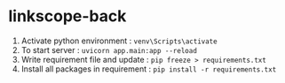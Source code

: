 # linkscope-back
1. Activate python environment : `venv\Scripts\activate`
2. To start server : `uvicorn app.main:app --reload`
3. Write requirement file and update :  `pip freeze > requirements.txt`
4. Install all packages in requirement : `pip install -r requirements.txt`